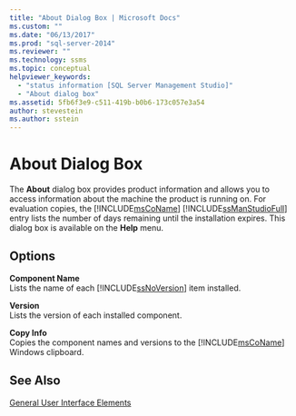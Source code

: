 ```yaml
---
title: "About Dialog Box | Microsoft Docs"
ms.custom: ""
ms.date: "06/13/2017"
ms.prod: "sql-server-2014"
ms.reviewer: ""
ms.technology: ssms
ms.topic: conceptual
helpviewer_keywords: 
  - "status information [SQL Server Management Studio]"
  - "About dialog box"
ms.assetid: 5fb6f3e9-c511-419b-b0b6-173c057e3a54
author: stevestein
ms.author: sstein
---
```

# About Dialog Box
  The **About** dialog box provides product information and allows you to access information about the machine the product is running on. For evaluation copies, the [!INCLUDE[msCoName](../includes/msconame-md.md)] [!INCLUDE[ssManStudioFull](../includes/ssmanstudiofull-md.md)] entry lists the number of days remaining until the installation expires. This dialog box is available on the **Help** menu.  
  
## Options  
 **Component Name**  
 Lists the name of each [!INCLUDE[ssNoVersion](../includes/ssnoversion-md.md)] item installed.  
  
 **Version**  
 Lists the version of each installed component.  
  
 **Copy Info**  
 Copies the component names and versions to the [!INCLUDE[msCoName](../includes/msconame-md.md)] Windows clipboard.  
  
## See Also  
 [General User Interface Elements](general-user-interface-elements.md)  
  
  
